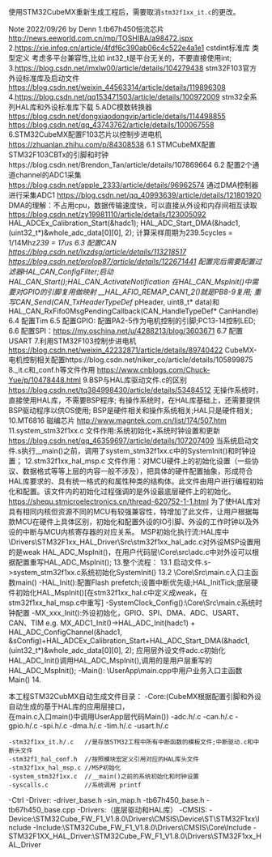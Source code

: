 使用STM32CubeMX重新生成工程后，需要取消`stm32f1xx_it.c`的更改。

Note 2022/09/26  by Denn 
1.tb67h450恒流芯片 http://news.eeworld.com.cn/mp/TOSHIBA/a98472.jspx
2.https://xie.infoq.cn/article/4fdf6c390ab06c4c522e4a1e1  cstdint标准库  类型定义 考虑多平台兼容性,比如 int32_t是平台无关的，不要直接使用int;
3.https://blog.csdn.net/imxlw00/article/details/104279438 stm32F103官方外设标准库及启动文件
https://blog.csdn.net/weixin_44563314/article/details/119896308 
4.https://blog.csdn.net/qq153471503/article/details/100972009 stm32全系列HAL库和外设标准库下载
5.ADC模数转换器 https://blog.csdn.net/dongxiaodongvip/article/details/114498855
https://blog.csdn.net/qq_43743762/article/details/100067558 
6.STM32CubeMX配置F103芯片以控制步进电机 https://zhuanlan.zhihu.com/p/84308538
6.1 STMCubeMX配置STM32F103CBTx的引脚和时钟https://blog.csdn.net/Brendon_Tan/article/details/107869664
6.2 配置2个通道channel的ADC1采集 https://blog.csdn.net/apple_2333/article/details/96962574
    通过DMA控制器进行采集ADC1 https://blog.csdn.net/qq_40993639/article/details/121801920 
    DMA的理解：不占用cpu，数据传输速度快，可以直接从外设和内存间相互读取 https://blog.csdn.net/zy19981110/article/details/123005092 
    HAL_ADCEx_Calibration_Start(&hadc1);
    HAL_ADC_Start_DMA(&hadc1, (uint32_t*)&whole_adc_data[0][0], 2);
    计算采样周期为239.5cycles = 1/14Mhz*239 = 17us
6.3 配置CAN https://blog.csdn.net/lxzdsg/article/details/113218517
    https://blog.csdn.net/prolop87/article/details/122671441
    配置完后需要配置过滤器HAL_CAN_ConfigFilter;启动HAL_CAN_Start();HAL_CAN_ActivateNotification
    在HAL_CAN_MspInit()中需要对GPIO的引脚复用做映射 __HAL_AFIO_REMAP_CAN1_2()就是PB8-9复用;
    重写CAN_Send(CAN_TxHeaderTypeDef* pHeader, uint8_t* data)和HAL_CAN_RxFifo0MsgPendingCallback(CAN_HandleTypeDef* CanHandle)
6.4 配置Tim 
6.5 配置GPIO: 配置PA2-5作为电机控制的引脚;PC13-14控制LED;
6.6 配置SPI：https://my.oschina.net/u/4288213/blog/3603671
6.7 配置USART
7.利用STM32F103控制步进电机 https://blog.csdn.net/weixin_42232871/article/details/89740422
  CubeMX-电机控制相关配置https://blog.csdn.net/niker_co/article/details/105899875
8._it.c和_conf.h等文件作用 https://www.cnblogs.com/Chuck-Yue/p/10478448.html
9.BSP与HAL库驱动文件.c的区别 https://blog.csdn.net/tq384998430/article/details/53484512
无操作系统时，直接使用HAL库，不需要BSP程序;
有操作系统时，在HAL库基础上，还需要提供BSP驱动程序以供OS使用;
BSP是硬件相关和操作系统相关;HAL只是硬件相关;
10.MT6816 磁编芯片 http://www.magntek.com.cn/list/174/507.htm
11.system_stm32f1xx.c 文件作用:系统初始化+系统时钟设置和更新
  https://blog.csdn.net/qq_46359697/article/details/107207409
当系统启动文件.s执行__main()之前，调用了system_stm32f1xx.c中的SystemInit()和时钟设置；
12.stm32f1xx_hal_msp.c 文件作用：对MCU硬件上的初始化设置（一些协议、数据格式等等上层的内容一般不涉及），把具体的硬件配置抽象，形成符合HAL库要求的、具有统一格式的和属性种类的结构体。此文件由用户进行编程初始化和配置。该文件内的初始化过程强调的是外设最底层硬件上的初始化。
 https://shequ.stmicroelectronics.cn/thread-620752-1-1.html
为了使HAL库对具有相同内核但资源不同的MCU有较强兼容性，特增加了此文件，让用户根据每款MCU在硬件上具体区别，初始化和配置外设的IO引脚、外设的工作时钟以及外设的中断与MCU内核寄存器的对应关系。
MSP初始化执行流:HAL库中\Drivers\STM32F1xx_HAL_Driver\Src\stm32f1xx_hal_adc.c对外设MSP设置用的是weak HAL_ADC_MspInit()，在用户代码层\Core\src\adc.c中对外设可以根据配置重写HAL_ADC_MspInit();
13.整个流程：
13.1 启动文件.s->system_stm32f1xx.c系统初始化SystemInit()
13.2 \Core\Src\main.c入口主函数main()
-HAL_Init():配置Flash prefetch;设置中断优先级;HAL_InitTick;底层硬件初始化HAL_MspInit()[在stm32f1xx_hal.c中定义成weak，在stm32f1xx_hal_msp.c中重写]
-SystemClock_Config():\Core\Src\main.c系统时钟配置
-MX_xxx_Init():外设初始化，GPIO、SPI、DMA、ADC、USART、CAN、TIM
     e.g. MX_ADC1_Init()->HAL_ADC_Init(hadc1) + HAL_ADC_ConfigChannel(&hadc1, &sConfig)+HAL_ADCEx_Calibration_Start+HAL_ADC_Start_DMA(&hadc1, (uint32_t*)&whole_adc_data[0][0], 2);
     应用层外设文件adc.c初始化HAL_ADC_Init()调用HAL_ADC_MspInit(),调用的是用户层重写的HAL_ADC_MspInit();
-Main(): \UserApp\main.cpp中用户业务入口主函数Main()
14.


本工程STM32CubMX自动生成文件目录：
-Core:(CubeMX根据配置引脚和外设自动生成的基于HAL库的应用层接口，\
        在main.c入口main()中调用UserApp层代码Main())
    -adc.h/.c
    -can.h/.c
    -gpio.h/.c
    -spi.h/.c
    -dma.h/.c
    -tim.h/.c
    -usart.h/.c

    -stm32f1xx_it.h/.c   //是存放STM32工程中所有中断函数的模板文件;中断驱动.c和中断头文件
    -stm32f1_hal_conf.h  //按照模块宏定义引用对应的HAL库头文件
    -stm32f1xx_hal_msp.c //MSP初始化 
    -system_stm32f1xx.c  //__main()之前的系统初始化和时钟设置
    -syscalls.c          //系统调用 printf
-Ctrl
    -Driver:
        -driver_base.h
        -sin_map.h
        -tb67h450_base.h
        -tb67h450_base.cpp
-Drivers:（底层驱动和HAL库）
    -CMSIS: 
        -Device:\STM32Cube_FW_F1_V1.8.0\Drivers\CMSIS\Device\ST\STM32F1xx\Include
        -Include:\STM32Cube_FW_F1_V1.8.0\Drivers\CMSIS\Core\Include
    -STM32F1XX_HAL_Driver:\STM32Cube_FW_F1_V1.8.0\Drivers\STM32F1xx_HAL_Driver